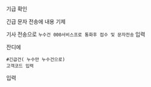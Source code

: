 기급 확인

긴급 문자 전송에 내용 기제

기사 전송으로
`누수건 000서비스프로 통화후 접수 및 문자전송`
입력

잔디에
```
#긴급건( 누수만 누수건으로)
고객코드 입력
```
입력